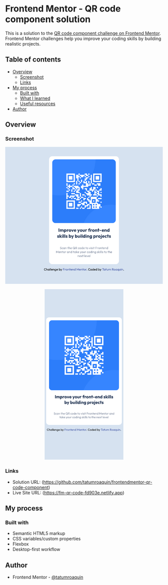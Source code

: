 # Frontend Mentor - QR code component solution

This is a solution to the [QR code component challenge on Frontend Mentor](https://www.frontendmentor.io/challenges/qr-code-component-iux_sIO_H). Frontend Mentor challenges help you improve your coding skills by building realistic projects. 

## Table of contents

- [Overview](#overview)
  - [Screenshot](#screenshot)
  - [Links](#links)
- [My process](#my-process)
  - [Built with](#built-with)
  - [What I learned](#what-i-learned)
  - [Useful resources](#useful-resources)
- [Author](#author)

## Overview

### Screenshot

![](./screenshots/desktop.png)

<div align="center">
    <img width="50%" src="./screenshots/mobile.png" alt="qr code component mobile screenshot">
</div>

### Links

- Solution URL: (https://github.com/tatumroaquin/frontendmentor-qr-code-component)
- Live Site URL: (https://fm-qr-code-fd903e.netlify.app)

## My process

### Built with

- Semantic HTML5 markup
- CSS variables/custom properties
- Flexbox
- Desktop-first workflow

## Author

- Frontend Mentor - [@tatumroaquin](https://www.frontendmentor.io/profile/tatumroaquin)
